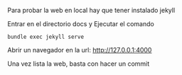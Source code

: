 Para probar la web en local hay que tener instalado jekyll

Entrar en el directorio docs y Ejecutar el comando

```
bundle exec jekyll serve
```

Abrir un navegador en la url: http://127.0.0.1:4000

Una vez lista la web, basta con hacer un commit
